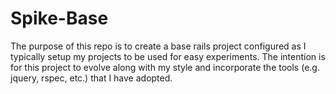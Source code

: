 Spike-Base
=======
The purpose of this repo is to create a base rails project configured as I typically setup my projects to be used for easy experiments.  The intention is for this project to evolve along with my style and incorporate the tools (e.g. jquery, rspec, etc.) that I have adopted.
